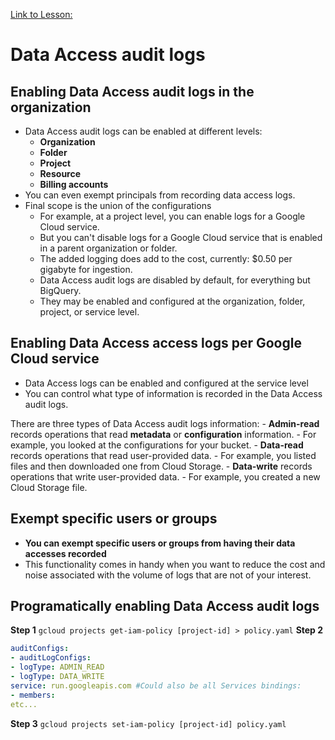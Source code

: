 [Link to Lesson:](https://www.cloudskillsboost.google/paths/15/course_templates/99/video/432516)

# Data Access audit logs

## Enabling Data Access audit logs in the organization
- Data Access audit logs can be enabled at different levels:
    - **Organization**
    - **Folder**
    - **Project**
    - **Resource**
    - **Billing accounts**
- You can even exempt principals from recording data access logs.
- Final scope is the union of the configurations
    - For example, at a project level, you can enable logs for a Google Cloud service.
    - But you can't disable logs for a Google Cloud service that is enabled in a parent organization or folder.
    - The added logging does add to the cost, currently: $0.50 per gigabyte for ingestion.
    - Data Access audit logs are disabled by default, for everything but BigQuery.
    - They may be enabled and configured at the organization, folder, project, or service level.

## Enabling Data Access access logs per Google Cloud service
- Data Access logs can be enabled and configured at the service level
- You can control what type of information is recorded in the Data Access audit logs.

There are three types of Data Access audit logs information:
    - **Admin-read** records operations that read **metadata** or **configuration** information.
        - For example, you looked at the configurations for your bucket.
    - **Data-read** records operations that read user-provided data.
        - For example, you listed files and then downloaded one from Cloud Storage.
    - **Data-write** records operations that write user-provided data.
        - For example, you created a new Cloud Storage file.

## Exempt specific users or groups
- **You can exempt specific users or groups from having their data accesses recorded**
- This functionality comes in handy when you want to reduce the cost and noise associated with the volume of logs that are not of your interest.

## Programatically enabling Data Access audit logs
**Step 1** `gcloud projects get-iam-policy [project-id] > policy.yaml`
**Step 2**
```yaml
auditConfigs:
- auditLogConfigs:
- logType: ADMIN_READ
- logType: DATA_WRITE
service: run.googleapis.com #Could also be all Services bindings:
- members:
etc...
```
**Step 3** `gcloud projects set-iam-policy [project-id] policy.yaml`


